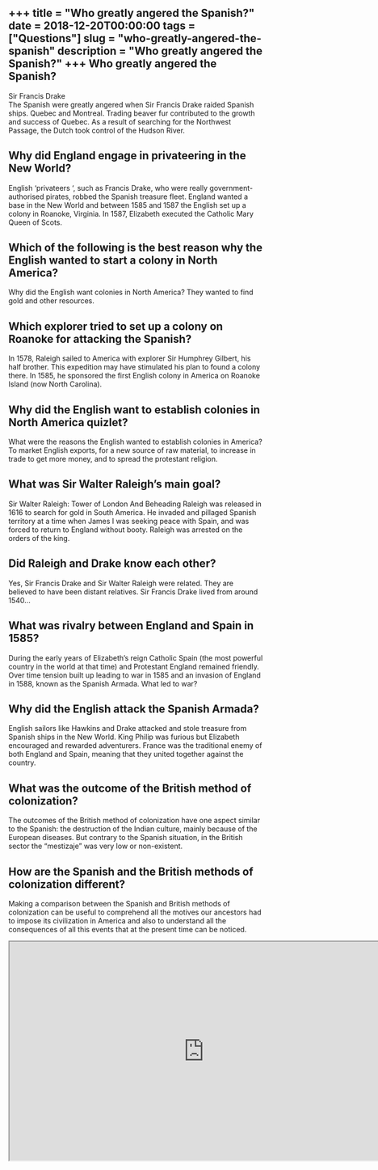 +++
title = "Who greatly angered the Spanish?"
date = 2018-12-20T00:00:00
tags = ["Questions"]
slug = "who-greatly-angered-the-spanish"
description = "Who greatly angered the Spanish?"
+++
Who greatly angered the Spanish?
--------------------------------

Sir Francis Drake  
The Spanish were greatly angered when Sir Francis Drake raided Spanish ships. Quebec and Montreal. Trading beaver fur contributed to the growth and success of Quebec. As a result of searching for the Northwest Passage, the Dutch took control of the Hudson River.

Why did England engage in privateering in the New World?
--------------------------------------------------------

English ‘privateers ‘, such as Francis Drake, who were really government-authorised pirates, robbed the Spanish treasure fleet. England wanted a base in the New World and between 1585 and 1587 the English set up a colony in Roanoke, Virginia. In 1587, Elizabeth executed the Catholic Mary Queen of Scots.

Which of the following is the best reason why the English wanted to start a colony in North America?
----------------------------------------------------------------------------------------------------

Why did the English want colonies in North America? They wanted to find gold and other resources.

Which explorer tried to set up a colony on Roanoke for attacking the Spanish?
-----------------------------------------------------------------------------

In 1578, Raleigh sailed to America with explorer Sir Humphrey Gilbert, his half brother. This expedition may have stimulated his plan to found a colony there. In 1585, he sponsored the first English colony in America on Roanoke Island (now North Carolina).

Why did the English want to establish colonies in North America quizlet?
------------------------------------------------------------------------

What were the reasons the English wanted to establish colonies in America? To market English exports, for a new source of raw material, to increase in trade to get more money, and to spread the protestant religion.

What was Sir Walter Raleigh’s main goal?
----------------------------------------

Sir Walter Raleigh: Tower of London And Beheading Raleigh was released in 1616 to search for gold in South America. He invaded and pillaged Spanish territory at a time when James I was seeking peace with Spain, and was forced to return to England without booty. Raleigh was arrested on the orders of the king.

Did Raleigh and Drake know each other?
--------------------------------------

Yes, Sir Francis Drake and Sir Walter Raleigh were related. They are believed to have been distant relatives. Sir Francis Drake lived from around 1540…

What was rivalry between England and Spain in 1585?
---------------------------------------------------

During the early years of Elizabeth’s reign Catholic Spain (the most powerful country in the world at that time) and Protestant England remained friendly. Over time tension built up leading to war in 1585 and an invasion of England in 1588, known as the Spanish Armada. What led to war?

Why did the English attack the Spanish Armada?
----------------------------------------------

English sailors like Hawkins and Drake attacked and stole treasure from Spanish ships in the New World. King Philip was furious but Elizabeth encouraged and rewarded adventurers. France was the traditional enemy of both England and Spain, meaning that they united together against the country.

What was the outcome of the British method of colonization?
-----------------------------------------------------------

The outcomes of the British method of colonization have one aspect similar to the Spanish: the destruction of the Indian culture, mainly because of the European diseases. But contrary to the Spanish situation, in the British sector the “mestizaje” was very low or non-existent.

How are the Spanish and the British methods of colonization different?
----------------------------------------------------------------------

Making a comparison between the Spanish and British methods of colonization can be useful to comprehend all the motives our ancestors had to impose its civilization in America and also to understand all the consequences of all this events that at the present time can be noticed.

<iframe allow="accelerometer; autoplay; clipboard-write; encrypted-media; gyroscope; picture-in-picture" allowfullscreen="" class="__youtube_prefs__  epyt-is-override  no-lazyload" data-no-lazy="1" data-origheight="433" data-origwidth="770" data-skipgform_ajax_framebjll="" height="433" id="_ytid_45276" loading="lazy" src="https://www.youtube.com/embed/f0L3RkyfEjQ?enablejsapi=1&autoplay=0&cc_load_policy=0&cc_lang_pref=&iv_load_policy=1&loop=0&modestbranding=0&rel=1&fs=1&playsinline=0&autohide=2&theme=dark&color=red&controls=1&" title="YouTube player" width="770"></iframe>